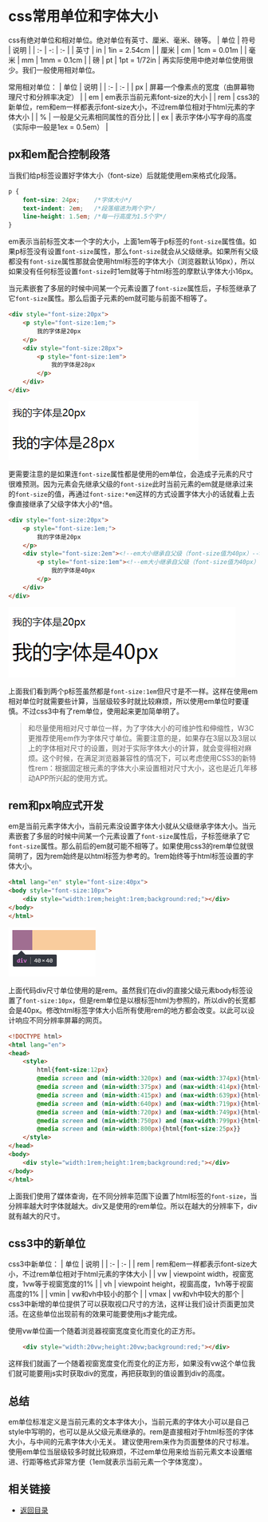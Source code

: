 # css常用单位和字体大小

css有绝对单位和相对单位。绝对单位有英寸、厘米、毫米、磅等。
|  单位 | 符号 | 说明 | 
| :- | -: | :- | 
| 英寸 | in | 1in = 2.54cm | 
| 厘米 | cm | 1cm = 0.01m | 
| 毫米 | mm | 1mm = 0.1cm |
| 磅 | pt | 1pt = 1/72in |
再实际使用中绝对单位使用很少。我们一般使用相对单位。

常用相对单位：
| 单位 | 说明 |
| :- | :- |
| px | 屏幕一个像素点的宽度（由屏幕物理尺寸和分辨率决定） |
| em | em表示当前元素font-size的大小 |
| rem | css3的新单位，rem和em一样都表示font-size大小，不过rem单位相对于html元素的字体大小 |
| % | 一般是父元素相同属性的百分比 |
| ex | 表示字体小写字母的高度（实际中一般是1ex = 0.5em） |
## px和em配合控制段落
当我们给p标签设置好字体大小（font-size）后就能使用em来格式化段落。
```css
p {
    font-size: 24px;    /*字体大小*/
    text-indent: 2em;   /*段落缩进为两个字*/
    line-height: 1.5em; /*每一行高度为1.5个字*/
}
```
em表示当前标签文本一个字的大小，上面1em等于p标签的`font-size`属性值。如果p标签没有设置`font-size`属性，那么`font-size`就会从父级继承。如果所有父级都没有`font-size`属性那就会使用html标签的字体大小（浏览器默认16px），所以如果没有任何标签设置`font-size`时1em就等于html标签的摩默认字体大小16px。

当元素嵌套了多层的时候中间某一个元素设置了`font-size`属性后，子标签继承了它`font-size`属性。那么后面子元素的em就可能与前面不相等了。
```html
<div style="font-size:20px">
    <p style="font-size:1em;">
        我的字体是20px
    </p>
    <div style="font-size:28px">
        <p style="font-size:1em">
            我的字体是28px
        </p>
    </div>
</div>
```
![avatar](./img/unit1.png)

更需要注意的是如果连`font-size`属性都是使用的em单位，会造成子元素的尺寸很难预测。因为元素会先继承父级的`font-size`此时当前元素的em就是继承过来的`font-size`的值，再通过`font-size:*em`这样的方式设置字体大小的话就看上去像直接继承了父级字体大小的*倍。
```html
<div style="font-size:20px">
    <p style="font-size:1em;">
        我的字体是20px
    </p>
    <div style="font-size:2em"><!--em大小继承自父级（font-size值为40px）-->
        <p style="font-size:1em"><!--em大小继承自父级（font-size值为40px）-->
            我的字体是40px
        </p>
    </div>
</div>
```
![avatar](./img/unit2.png)

上面我们看到两个p标签虽然都是`font-size:1em`但尺寸是不一样。这样在使用em相对单位时就需要些计算，当层级较多时就比较麻烦，所以使用em单位时要谨慎。不过css3中有了rem单位，使用起来更加简单明了。
> 和尽量使用相对尺寸单位一样，为了字体大小的可维护性和伸缩性，W3C更推荐使用em作为字体尺寸单位。需要注意的是，如果存在3层以及3层以上的字体相对尺寸的设置，则对于实际字体大小的计算，就会变得相对麻烦。这个时候，在满足浏览器兼容性的情况下，可以考虑使用CSS3的新特性rem：根据固定根元素的字体大小来设置相对尺寸大小，这也是近几年移动APP所兴起的使用方式。

## rem和px响应式开发
em是当前元素字体大小，当前元素没设置字体大小就从父级继承字体大小。当元素嵌套了多层的时候中间某一个元素设置了`font-size`属性后，子标签继承了它`font-size`属性。那么前后的em就可能不相等了。如果使用css3的rem单位就很简明了，因为rem始终是以html标签为参考的。1rem始终等于html标签设置的字体大小。
```html
<html lang="en" style="font-size:40px">
<body style="font-size:10px">
    <div style="width:1rem;height:1rem;background:red;"></div>
</body>
</html>
```
![avatar](./img/unit3.png)

上面代码div尺寸单位使用的是rem。虽然我们在div的直接父级元素body标签设置了`font-size:10px`，但是rem单位是以根标签html为参照的，所以div的长宽都会是40px。修改html标签字体大小后所有使用rem的地方都会改变。以此可以设计响应不同分辨率屏幕的网页。
```html
<!DOCTYPE html>
<html lang="en">
<head>
    <style>
        html{font-size:12px}
        @media screen and (min-width:320px) and (max-width:374px){html{font-size:14px}}
        @media screen and (min-width:375px) and (max-width:414px){html{font-size:16px}}
        @media screen and (min-width:415px) and (max-width:639px){html{font-size:18px}}
        @media screen and (min-width:640px) and (max-width:719px){html{font-size:22px}}
        @media screen and (min-width:720px) and (max-width:749px){html{font-size:24.5px}}
        @media screen and (min-width:750px) and (max-width:799px){html{font-size:26.5px}}
        @media screen and (min-width:800px){html{font-size:25px}}
    </style>
</head>
<body>
    <div style="width:1rem;height:1rem;background:red;"></div>
</body>
</html>
```
上面我们使用了媒体查询，在不同分辨率范围下设置了html标签的`font-size`，当分辨率越大时字体就越大。div又是使用的rem单位。所以在越大的分辨率下，div就有越大的尺寸。
## css3中的新单位
css3中新单位：
| 单位 | 说明 |
| :- | :- |
| rem | rem和em一样都表示font-size大小，不过rem单位相对于html元素的字体大小 |
| vw | viewpoint width，视窗宽度，1vw等于视窗宽度的1% |
| vh | viewpoint height，视窗高度，1vh等于视窗高度的1% |
| vmin | vw和vh中较小的那个 |
| vmax | vw和vh中较大的那个 |
css3中新增的单位提供了可以获取视口尺寸的方法，这样让我们设计页面更加灵活。在这些单位出现前有的效果可能要使用js才能完成。

使用vw单位画一个随着浏览器视窗宽度变化而变化的正方形。
```html
    <div style="width:20vw;height:20vw;background:red;"></div>
```
这样我们就画了一个随着视窗宽度变化而变化的正方形，如果没有vw这个单位我们就可能要用js实时获取div的宽度，再把获取到的值设置到div的高度。

## 总结 
em单位标准定义是当前元素的文本字体大小，当前元素的字体大小可以是自己style中写明的，也可以是从父级元素继承的。rem是直接相对于html标签的字体大小，与中间的元素字体大小无关。 建议使用rem来作为页面整体的尺寸标准。使用em单位当层级较多时就比较麻烦，不过em单位用来给当前元素文本设置缩进、行距等格式非常方便（1em就表示当前元素一个字体宽度）。
## 相关链接
* [返回目录](/README.md)